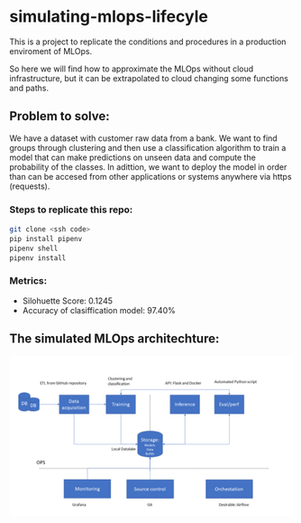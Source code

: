 # simulating-mlops-lifecyle

This is a project to replicate the conditions and procedures in a production enviroment of MLOps.

So here we will find how to approximate the MLOps without cloud infrastructure, but it can be extrapolated to cloud changing some functions and paths.

## Problem to solve:

We have a dataset with customer raw data from a bank. We want to find groups through clustering and then use a classification algorithm to train a model that can make predictions on unseen data and compute the probability of the classes. In adittion, we want to deploy the model in order than can be accesed from other applications or systems anywhere via https (requests).

### Steps to replicate this repo:

```sh
git clone <ssh code>
pip install pipenv
pipenv shell
pipenv install
```

### Metrics:
- Silohuette Score: 0.1245
- Accuracy of clasiffication model: 97.40%

## The simulated MLOps architechture:

![Image1](images/architechture.png)

